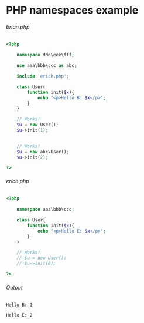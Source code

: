 # PHP namespaces example


###### brian.php
```php
<?php

    namespace ddd\eee\fff;

    use aaa\bbb\ccc as abc;

    include 'erich.php';

    class User{
        function init($x){
            echo "<p>Hello B: $x</p>";
        }
    }

    // Works!
    $u = new User();
    $u->init(1);

    
    // Works!
    $u = new abc\User();
    $u->init(2);

?>
```

###### erich.php

```php
<?php 
    
    namespace aaa\bbb\ccc;

    class User{
        function init($x){
            echo "<p>Hello E: $x</p>";
        }
    }

    // Works!
    // $u = new User();
    // $u->init(0);

?>
```


###### Output

```
Hello B: 1

Hello E: 2
```
